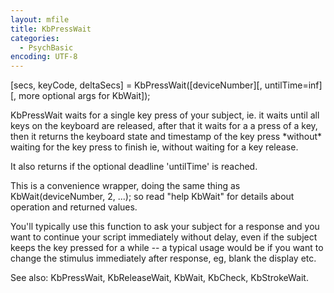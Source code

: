 ```yaml
---
layout: mfile
title: KbPressWait
categories:
  - PsychBasic
encoding: UTF-8
---
```


[secs, keyCode, deltaSecs] = KbPressWait([deviceNumber][, untilTime=inf][, more optional args for KbWait]);

KbPressWait waits for a single key press of your subject, ie. it waits
until all keys on the keyboard are released, after that it waits for a
a press of a key, then it returns the keyboard state and timestamp of the key
press \*without\* waiting for the key press to finish ie, without waiting for
a key release.

It also returns if the optional deadline 'untilTime' is reached.

This is a convenience wrapper, doing the same thing as
KbWait(deviceNumber, 2, ...); so read "help KbWait" for details about
operation and returned values.

You'll typically use this function to ask your subject for a response and
you want to continue your script immediately without delay, even if the
subject keeps the key pressed for a while -- a typical usage would be if
you want to change the stimulus immediately after response, eg, blank the
display etc.

See also: KbPressWait, KbReleaseWait, KbWait, KbCheck, KbStrokeWait.